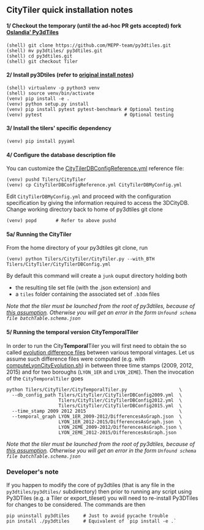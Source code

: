 ## CityTiler quick installation notes

#### 1/ Checkout the temporary (until the ad-hoc PR gets accepted) fork [Oslandia' Py3dTiles](https://github.com/Oslandia/py3dtiles)
```
(shell) git clone https://github.com/MEPP-team/py3dtiles.git
(shell) mv py3dtiles/ py3dtiles.git
(shell) cd py3dtiles.git
(shell) git checkout Tiler
```

#### 2/ Install py3Dtiles (refer to [original install notes](docs/install.rst))
```
(shell) virtualenv -p python3 venv
(shell) source venv/bin/activate
(venv) pip install -e .
(venv) python setup.py install
(venv) pip install pytest pytest-benchmark # Optional testing
(venv) pytest                              # Optional testing
``` 
 
#### 3/ Install the tilers' specific dependency
```
(venv) pip install pyyaml
```
    
#### 4/ Configure the database description file
You can customize the [CityTilerDBConfigReference.yml](CityTilerDBConfigReference.yml) reference file:
```
(venv) pushd Tilers/CityTiler
(venv) cp CityTilerDBConfigReference.yml CityTilerDBMyConfig.yml
```
Edit `CityTilerDBMyConfig.yml` and proceed with the configuration specification
by giving the information required to access the 3DCityDB. 
Change working directory back to home of py3dtiles git clone
``` 
(venv) popd       # Refer to above pushd
``` 

#### 5a/ Running the CityTiler
From the home directory of your py3dtiles git clone, run 
```
(venv) python Tilers/CityTiler/CityTiler.py --with_BTH Tilers/CityTiler/CityTilerDBConfig.yml 
```
By default this command will create a `junk` ouput directory holding both 
 * the resulting tile set file (with the .json extension) and 
 * a `tiles` folder containing the associated set of `.b3dm` files
 
*Note that the tiler must be launched from the root of py3dtiles, because of [this assumption](https://github.com/MEPP-team/py3dtiles/blob/Tiler/py3dtiles/schema_with_sample.py#L48). Otherwise you will get an error in the form `Unfound schema file batchTable.schema.json`*

#### 5/ Running the temporal version City**Temporal**Tiler
In order to run the City**Temporal**Tiler you will first need to obtain the so called [evolution difference files](https://github.com/MEPP-team/RICT/tree/master/ShellScripts/computeLyonCityEvolution) between various temporal vintages. Let us assume such difference files were computed (e.g. with [computeLyonCityEvolution.sh](https://github.com/MEPP-team/RICT/blob/master/ShellScripts/computeLyonCityEvolution/computeLyonCityEvolution.sh)) in between three time stamps (2009, 2012, 2015) and for two boroughs (`LYON_1ER` and `LYON_2EME`). Then the invocation of the `CityTemporalTiler` goes 
```
python Tilers/CityTiler/CityTemporalTiler.py                   \
  --db_config_path Tilers/CityTiler/CityTilerDBConfig2009.yml  \
                   Tilers/CityTiler/CityTilerDBConfig2012.yml  \
                   Tilers/CityTiler/CityTilerDBConfig2015.yml  \
  --time_stamp 2009 2012 2015                                  \
  --temporal_graph LYON_1ER_2009-2012/DifferencesAsGraph.json  \
                   LYON_1ER_2012-2015/DifferencesAsGraph.json  \
                   LYON_2EME_2009-2012/DifferencesAsGraph.json \
                   LYON_2EME_2012-2015/DifferencesAsGraph.json
```

*Note that the tiler must be launched from the root of py3dtiles, because of [this assumption](https://github.com/MEPP-team/py3dtiles/blob/Tiler/py3dtiles/schema_with_sample.py#L48). Otherwise you will get an error in the form `Unfound schema file batchTable.schema.json`*

### Developer's note
If you happen to modify the core of py3dtiles (that is any file in the `py3dtiles/py3dtiles/` subdirectory) then prior to running any script using Py3DTiles (e.g. a Tiler or export_tileset) you will need to re-install Py3DTiles for changes to be considered. The commands are then
```
pip uninstall py3dtiles     # Just to avoid pycache trouble
pin install ./py3dtiles     # Equivalent of `pip install -e .`
``` 
